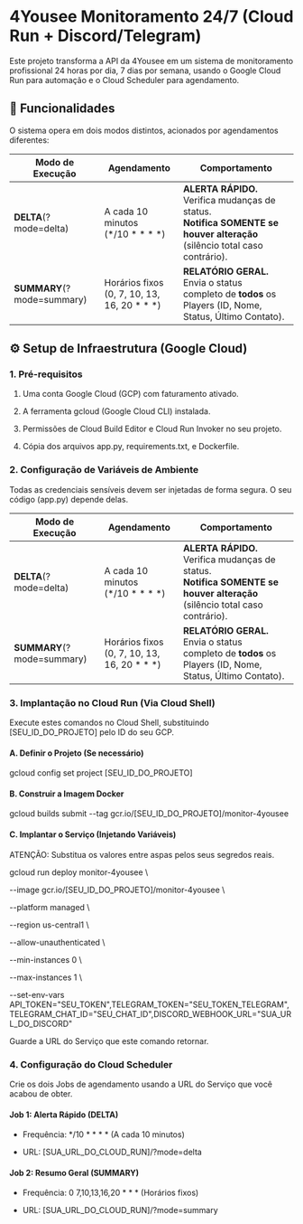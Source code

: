 
# 4Yousee Monitoramento 24/7 (Cloud Run + Discord/Telegram)

Este projeto transforma a API da 4Yousee em um sistema de monitoramento profissional 24 horas por dia, 7 dias por semana, usando o Google Cloud Run para automação e o Cloud Scheduler para agendamento.

## 🚀 Funcionalidades

O sistema opera em dois modos distintos, acionados por agendamentos diferentes:

| **Modo de Execução**       	| **Agendamento**                                 	| **Comportamento**                                                                                                            	|
|----------------------------	|-------------------------------------------------	|------------------------------------------------------------------------------------------------------------------------------	|
| **DELTA**(?mode=delta)     	| A cada 10 minutos<br>(*/10 * * * *)             	| **ALERTA RÁPIDO.** Verifica mudanças de status.<br>**Notifica SOMENTE se houver alteração** (silêncio total caso contrário). 	|
| **SUMMARY**(?mode=summary) 	| Horários fixos <br>(0, 7, 10, 13, 16, 20 * * *) 	| **RELATÓRIO GERAL.** Envia o status <br>completo de **todos** os Players (ID, Nome, Status, Último Contato).                 	|

## ⚙️ Setup de Infraestrutura (Google Cloud)

### 1. Pré-requisitos

1.  Uma conta Google Cloud (GCP) com faturamento ativado.
    
2.  A ferramenta gcloud (Google Cloud CLI) instalada.
    
3.  Permissões de Cloud Build Editor e Cloud Run Invoker no seu projeto.
    
4.  Cópia dos arquivos app.py, requirements.txt, e Dockerfile.
    

### 2. Configuração de Variáveis de Ambiente

Todas as credenciais sensíveis devem ser injetadas de forma segura. O seu código (app.py) depende delas.

| **Modo de Execução**       	| **Agendamento**                                 	| **Comportamento**                                                                                                            	|
|----------------------------	|-------------------------------------------------	|------------------------------------------------------------------------------------------------------------------------------	|
| **DELTA**(?mode=delta)     	| A cada 10 minutos<br>(*/10 * * * *)             	| **ALERTA RÁPIDO.** Verifica mudanças de status.<br>**Notifica SOMENTE se houver alteração** (silêncio total caso contrário). 	|
| **SUMMARY**(?mode=summary) 	| Horários fixos <br>(0, 7, 10, 13, 16, 20 * * *) 	| **RELATÓRIO GERAL.** Envia o status <br>completo de **todos** os Players (ID, Nome, Status, Último Contato).                 	|

### 3. Implantação no Cloud Run (Via Cloud Shell)

Execute estes comandos no Cloud Shell, substituindo [SEU_ID_DO_PROJETO] pelo ID do seu GCP.

#### A. Definir o Projeto (Se necessário)

gcloud config set project [SEU_ID_DO_PROJETO]

  

#### B. Construir a Imagem Docker

gcloud builds submit --tag gcr.io/[SEU_ID_DO_PROJETO]/monitor-4yousee

  

#### C. Implantar o Serviço (Injetando Variáveis)

ATENÇÃO: Substitua os valores entre aspas pelos seus segredos reais.

gcloud run deploy monitor-4yousee \

--image gcr.io/[SEU_ID_DO_PROJETO]/monitor-4yousee \

--platform managed \

--region us-central1 \

--allow-unauthenticated \

--min-instances 0 \

--max-instances 1 \

--set-env-vars API_TOKEN="SEU_TOKEN",TELEGRAM_TOKEN="SEU_TOKEN_TELEGRAM",TELEGRAM_CHAT_ID="SEU_CHAT_ID",DISCORD_WEBHOOK_URL="SUA_URL_DO_DISCORD"

  

Guarde a URL do Serviço que este comando retornar.

### 4. Configuração do Cloud Scheduler

Crie os dois Jobs de agendamento usando a URL do Serviço que você acabou de obter.

#### Job 1: Alerta Rápido (DELTA)

-   Frequência:  */10 * * * * (A cada 10 minutos)
    
-   URL:  [SUA_URL_DO_CLOUD_RUN]/?mode=delta
    

#### Job 2: Resumo Geral (SUMMARY)

-   Frequência:  0 7,10,13,16,20 * * * (Horários fixos)
    
-   URL:  [SUA_URL_DO_CLOUD_RUN]/?mode=summary
  
